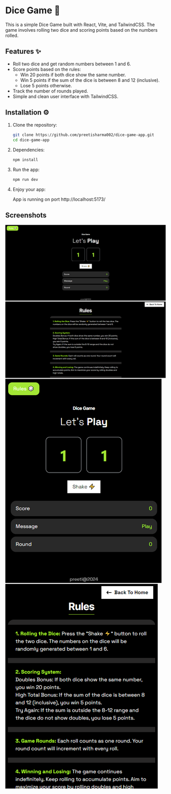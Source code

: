 # Dice Game 🎲

This is a simple Dice Game built with React, Vite, and TailwindCSS. The game involves rolling two dice and scoring points based on the numbers rolled.

## Features ✨

- Roll two dice and get random numbers between 1 and 6.
- Score points based on the rules:
  - Win 20 points if both dice show the same number.
  - Win 5 points if the sum of the dice is between 8 and 12 (inclusive).
  - Lose 5 points otherwise.
- Track the number of rounds played.
- Simple and clean user interface with TailwindCSS.

## Installation ⚙

1. Clone the repository:

   ```sh
   git clone https://github.com/preetisharma002/dice-game-app.git
   cd dice-game-app

   ```

2. Dependencies:
   ```sh
   npm install
   ```
3. Run the app:
   ```sh
   npm run dev
   ```
4. Enjoy your app:

   App is running on port http://localhost:5173/

## Screenshots

![App capture](./public/dice-game-capture.png)
![App capture](./public/dice-rule-capture.png)
![App capture](./public/mobile-capture.png)
![App capture](./public/mobile-rule-capture.png)
